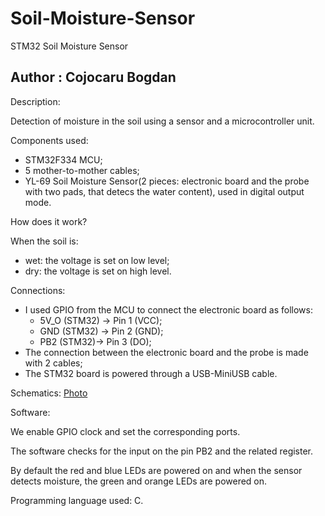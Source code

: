 # Soil-Moisture-Sensor

STM32 Soil Moisture Sensor

## Author : Cojocaru Bogdan

Description:

Detection of moisture in the soil using a sensor and a microcontroller unit.

Components used:

- STM32F334 MCU;
- 5 mother-to-mother cables;
- YL-69 Soil Moisture Sensor(2 pieces: electronic board and the probe with two pads, that detecs the water content), used in digital output mode.

How does it work?

When the soil is:

- wet: the voltage is set on low level;
- dry: the voltage is set on high level.

Connections:

- I used GPIO from the MCU to connect the electronic board as follows:
	- 5V_O (STM32) -> Pin 1 (VCC);
	- GND (STM32) -> Pin 2 (GND);
	- PB2 (STM32)-> Pin 3 (DO);
- The connection between the electronic board and the probe is made with 2 cables;
- The STM32 board is powered through a USB-MiniUSB cable.

Schematics: [Photo](https://imgur.com/xDjpqQL)  
  
Software:
  
We enable GPIO clock and set the corresponding ports.

The software checks for the input on the pin PB2 and the related register.

By default the red and blue LEDs are powered on and when the sensor detects moisture, the green and orange LEDs are powered on.


  
Programming language used: C.

